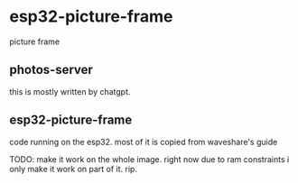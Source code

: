 # esp32-picture-frame

picture frame

## photos-server

this is mostly written by chatgpt.

## esp32-picture-frame

code running on the esp32. most of it is copied from waveshare's guide

TODO: make it work on the whole image. right now due to ram constraints i only
make it work on part of it. rip.
